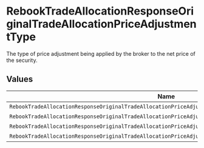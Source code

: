 # RebookTradeAllocationResponseOriginalTradeAllocationPriceAdjustmentType

The type of price adjustment being applied by the broker to the net price of the security.


## Values

| Name                                                                                                    | Value                                                                                                   |
| ------------------------------------------------------------------------------------------------------- | ------------------------------------------------------------------------------------------------------- |
| `RebookTradeAllocationResponseOriginalTradeAllocationPriceAdjustmentTypePriceAdjustmentTypeUnspecified` | PRICE_ADJUSTMENT_TYPE_UNSPECIFIED                                                                       |
| `RebookTradeAllocationResponseOriginalTradeAllocationPriceAdjustmentTypeMarkup`                         | MARKUP                                                                                                  |
| `RebookTradeAllocationResponseOriginalTradeAllocationPriceAdjustmentTypeMarkdown`                       | MARKDOWN                                                                                                |
| `RebookTradeAllocationResponseOriginalTradeAllocationPriceAdjustmentTypeGrossCredit`                    | GROSS_CREDIT                                                                                            |